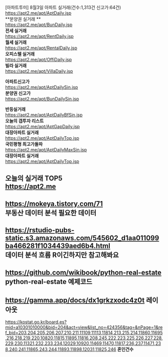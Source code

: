 [아파트투미] 8월3일 아파트 실거래(건수:1,313건 신고가:64건) <br>
https://apt2.me/apt/AptDaily.jsp <br>
**분양권 실거래 **<br>
https://apt2.me/apt/BunDaily.jsp <br>
**전세 실거래** <br>
https://apt2.me/apt/RentDaily.jsp <br>
**월세 실거래** <br>
https://apt2.me/apt/RentalDaily.jsp <br>
**오피스텔 실거래** <br>
https://apt2.me/apt/OffiDaily.jsp <br>
**빌라 실거래** <br>
https://apt2.me/apt/VillaDaily.jsp <br>

**아파트신고가** <br>
https://apt2.me/apt/AptDailySin.jsp <br> 
**분양권 신고가** <br> 
https://apt2.me/apt/BunDailySin.jsp <br>

**반등실거래** <br>
https://apt2.me/apt/AptDailyBfSin.jsp <br>
**오늘의 갭투자 리스트** <br>
https://apt2.me/apt/AptGapDaily.jsp <br>
**대장아파트 실거래** <br>
https://apt2.me/apt/AptDailyTop.jsp <br>
**국민평형 최고가돌파** <br>
https://apt2.me/apt/AptDailyMaxSin.jsp <br>
**대장아파트 실거래** <br>
https://apt2.me/apt/AptDailyTop.jsp <br>

오늘의 실거래 TOP5 <br>
https://apt2.me
---
https://mokeya.tistory.com/71  <br>
**부동산 데이터 분석 필요한 데이터**  <br>
--- 
https://rstudio-pubs-static.s3.amazonaws.com/545602_d1aa011099ba466281f1034439aed6b4.html <br>
**데이터 분석 흐름** R이긴하지만 참고해봐요 <br>
---
https://github.com/wikibook/python-real-estate  <br>
**python-real-estate 예제코드** <br>
---
https://gamma.app/docs/dx1grkzxodc4z0t **레이아웃**
--- 
https://kostat.go.kr/board.es?mid=a10301010000&bid=204&act=view&list_no=424356&tag=&nPage=1&ref_bid=203,204,205,206,207,210,211,11109,11113,11814,213,215,214,11860,11695,216,218,219,220,10820,11815,11895,11816,208,245,222,223,225,226,227,228,229,230,11321,232,233,234,12029,10920,11469,11470,11817,236,237,11471,238,240,241,11865,243,244,11893,11898,12031,11825,246
**혼인건수** <br>
